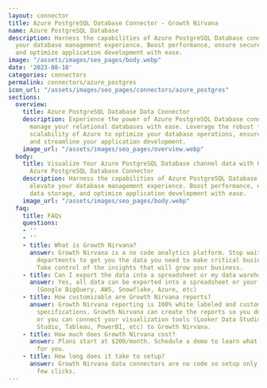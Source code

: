 ```yaml
---
layout: connector
title: Azure PostgreSQL Database Connector - Growth Nirvana
name: Azure PostgreSQL Database
description: Harness the capabilities of Azure PostgreSQL Database connector to elevate
  your database management experience. Boost performance, ensure secure data storage,
  and optimize application development with ease.
image: "/assets/images/seo_pages/body.webp"
date: '2023-08-18'
categories: connectors
permalink: connectors/azure_postgres
icon_url: "/assets/images/seo_pages/connectors/azure_postgres"
sections:
  overview:
    title: Azure PostgreSQL Database Data Connector
    description: Experience the power of Azure PostgreSQL Database connector. Seamlessly
      manage your relational databases with ease. Leverage the robust features and
      scalability of Azure to optimize your database operations, ensure data integrity,
      and streamline your application development.
    image_url: "/assets/images/seo_pages/overview.webp"
  body:
    title: Visualize Your Azure PostgreSQL Database channel data with Growth Nirvana's
      Azure PostgreSQL Database Connector
    description: Harness the capabilities of Azure PostgreSQL Database connector to
      elevate your database management experience. Boost performance, ensure secure
      data storage, and optimize application development with ease.
    image_url: "/assets/images/seo_pages/body.webp"
  faq:
    title: FAQs
    questions:
    - ''
    - ''
    - title: What is Growth Nirvana?
      answer: Growth Nirvana is a no code analytics platform. Stop waiting for other
        departments to get you the data you need to make critical business decisions.
        Take control of the insights that will grow your business.
    - title: Can I export the data into a spreadsheet or my data warehouse?
      answer: Yes, all data can be exported into a spreadsheet or your data warehouse
        (Google BigQuery, AWS, Snowflake, Azure, etc)
    - title: How customizable are Growth Nirvana reports?
      answer: Growth Nirvana reporting is 100% white labeled and customized to your
        specifications. Growth Nirvana can create the reports so you don’t have to
        or you can connect your visualization tools (Looker Data Studio/Google Data
        Studio, Tableau, PowerBI, etc) to Growth Nirvana.
    - title: How much does Growth Nirvana cost?
      answer: Plans start at $200/month. Schedule a demo to learn what plan is best
        for you.
    - title: How long does it take to setup?
      answer: Growth Nirvana data connectors are no code so setup only requires a
        few clicks.
---
```


